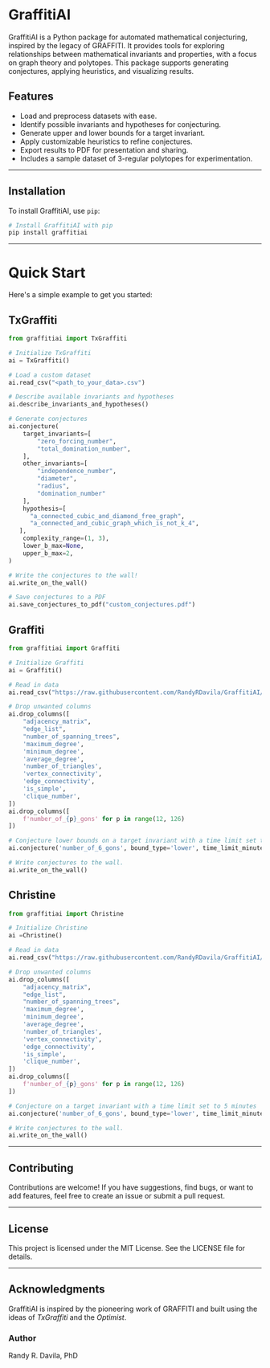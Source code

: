 # GraffitiAI

GraffitiAI is a Python package for automated mathematical conjecturing, inspired by the legacy of GRAFFITI. It provides tools for exploring relationships between mathematical invariants and properties, with a focus on graph theory and polytopes. This package supports generating conjectures, applying heuristics, and visualizing results.

## Features
- Load and preprocess datasets with ease.
- Identify possible invariants and hypotheses for conjecturing.
- Generate upper and lower bounds for a target invariant.
- Apply customizable heuristics to refine conjectures.
- Export results to PDF for presentation and sharing.
- Includes a sample dataset of 3-regular polytopes for experimentation.

---

## Installation

To install GraffitiAI, use `pip`:

```bash
# Install GraffitiAI with pip
pip install graffitiai
```

---

# Quick Start

Here's a simple example to get you started:

## TxGraffiti
```python
from graffitiai import TxGraffiti

# Initialize TxGraffiti
ai = TxGraffiti()

# Load a custom dataset
ai.read_csv("<path_to_your_data>.csv")

# Describe available invariants and hypotheses
ai.describe_invariants_and_hypotheses()

# Generate conjectures
ai.conjecture(
    target_invariants=[
        "zero_forcing_number",
        "total_domination_number",
    ],
    other_invariants=[
        "independence_number",
        "diameter",
        "radius",
        "domination_number"
    ],
    hypothesis=[
      "a_connected_cubic_and_diamond_free_graph",
      "a_connected_and_cubic_graph_which_is_not_k_4",
   ],
    complexity_range=(1, 3),
    lower_b_max=None,
    upper_b_max=2,
)

# Write the conjectures to the wall!
ai.write_on_the_wall()

# Save conjectures to a PDF
ai.save_conjectures_to_pdf("custom_conjectures.pdf")
```

## Graffiti
```python
from graffitiai import Graffiti

# Initialize Graffiti
ai = Graffiti()

# Read in data
ai.read_csv("https://raw.githubusercontent.com/RandyRDavila/GraffitiAI/refs/heads/main/graffitiai/data/data_437.csv")

# Drop unwanted columns
ai.drop_columns([
    "adjacency_matrix",
    "edge_list",
    "number_of_spanning_trees",
    'maximum_degree',
    'minimum_degree',
    'average_degree',
    'number_of_triangles',
    'vertex_connectivity',
    'edge_connectivity',
    'is_simple',
    'clique_number',
])
ai.drop_columns([
    f'number_of_{p}_gons' for p in range(12, 126)
])

# Conjecture lower bounds on a target invariant with a time limit set to 5 minutes
ai.conjecture('number_of_6_gons', bound_type='lower', time_limit_minutes=5)

# Write conjectures to the wall.
ai.write_on_the_wall()
```

## Christine
```python
from graffitiai import Christine

# Initialize Christine
ai =Christine()

# Read in data
ai.read_csv("https://raw.githubusercontent.com/RandyRDavila/GraffitiAI/refs/heads/main/graffitiai/data/data_437.csv")

# Drop unwanted columns
ai.drop_columns([
    "adjacency_matrix",
    "edge_list",
    "number_of_spanning_trees",
    'maximum_degree',
    'minimum_degree',
    'average_degree',
    'number_of_triangles',
    'vertex_connectivity',
    'edge_connectivity',
    'is_simple',
    'clique_number',
])
ai.drop_columns([
    f'number_of_{p}_gons' for p in range(12, 126)
])

# Conjecture on a target invariant with a time limit set to 5 minutes
ai.conjecture('number_of_6_gons', bound_type='lower', time_limit_minutes=5)

# Write conjectures to the wall.
ai.write_on_the_wall()
```

---

## Contributing

Contributions are welcome! If you have suggestions, find bugs, or want to add features, feel free to create an issue or submit a pull request.

---

## License

This project is licensed under the MIT License. See the LICENSE file for details.

---

## Acknowledgments

GraffitiAI is inspired by the pioneering work of GRAFFITI and built using the ideas of *TxGraffiti* and the *Optimist*.

### Author

Randy R. Davila, PhD

